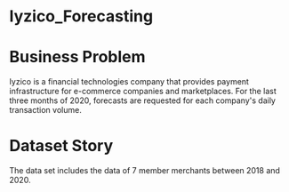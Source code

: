 # Iyzico_Forecasting

# Business Problem
Iyzico is a financial technologies company that provides payment infrastructure for e-commerce companies and marketplaces. For the last three months of 2020, forecasts are requested for each company's daily transaction volume. 

# Dataset Story
The data set includes the data of 7 member merchants between 2018 and 2020.
